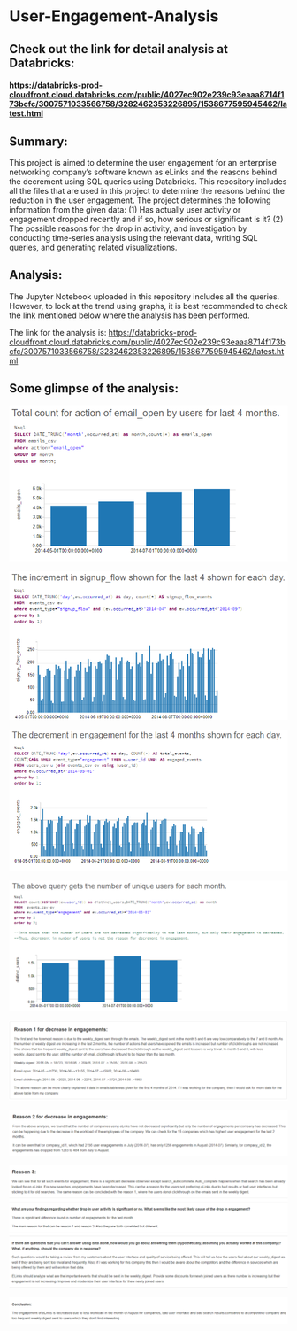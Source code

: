# User-Engagement-Analysis
## Check out the link for detail analysis at Databricks: 
#### https://databricks-prod-cloudfront.cloud.databricks.com/public/4027ec902e239c93eaaa8714f173bcfc/3007571033566758/3282462353226895/1538677595945462/latest.html

## Summary:
This project is aimed to determine the user engagement for an enterprise networking company’s software known as eLinks and the reasons behind the decrement using SQL queries using Databricks. This repository includes all the files that are used in this project to determine the reasons behind the reduction in the user engagement. The project determines the following information from the given data:
(1) Has actually user activity or engagement dropped recently and if so, how serious or significant is it?
(2) The possible reasons for the drop in activity, and investigation by conducting time-series analysis using the relevant data, writing SQL queries, and generating related visualizations.

## Analysis:
The Jupyter Notebook uploaded in this repository includes all the queries. However, to look at the trend using graphs, it is best recommended to check the link mentioned below where the analysis has been performed. 

The link for the analysis is: https://databricks-prod-cloudfront.cloud.databricks.com/public/4027ec902e239c93eaaa8714f173bcfc/3007571033566758/3282462353226895/1538677595945462/latest.html


## Some glimpse of the analysis:

![alt text here](AnalysisImages/EmailOpen.png)


![alt text here](AnalysisImages/SignupIncrement.png)


![alt text here](AnalysisImages/UserEngagementFourMonth.png)


![alt text here](AnalysisImages/UniqueUser4Months.png)


![alt text here](AnalysisImages/Reason1ForDecrement.png)


![alt text here](AnalysisImages/Reason2EngagementDecrement.png)


![alt text here](AnalysisImages/Reason3EngagementDecrement.png)


![alt text here](AnalysisImages/UserEngagementConclusion.png)

